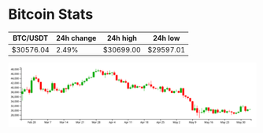 # Bitcoin Stats

BTC/USDT|24h change|24h high|24h low|
|---|---|---|---|
|$30576.04|2.49%|$30699.00|$29597.01|

<img src="./chart.svg">
